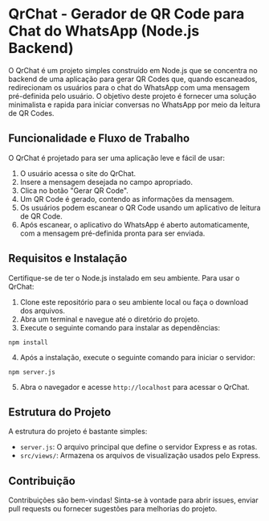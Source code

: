 # QrChat - Gerador de QR Code para Chat do WhatsApp (Node.js Backend)

O QrChat é um projeto simples construído em Node.js que se concentra no backend de uma aplicação para gerar QR Codes que, quando escaneados, redirecionam os usuários para o chat do WhatsApp com uma mensagem pré-definida pelo usuário. O objetivo deste projeto é fornecer uma solução minimalista e rapida para iniciar conversas no WhatsApp por meio da leitura de QR Codes.

## Funcionalidade e Fluxo de Trabalho

O QrChat é projetado para ser uma aplicação leve e fácil de usar:

1. O usuário acessa o site do QrChat.
2. Insere a mensagem desejada no campo apropriado.
3. Clica no botão "Gerar QR Code".
4. Um QR Code é gerado, contendo as informações da mensagem.
5. Os usuários podem escanear o QR Code usando um aplicativo de leitura de QR Code.
6. Após escanear, o aplicativo do WhatsApp é aberto automaticamente, com a mensagem pré-definida pronta para ser enviada.

## Requisitos e Instalação

Certifique-se de ter o Node.js instalado em seu ambiente. Para usar o QrChat:

1. Clone este repositório para o seu ambiente local ou faça o download dos arquivos.
2. Abra um terminal e navegue até o diretório do projeto.
3. Execute o seguinte comando para instalar as dependências:
```
npm install
```
4. Após a instalação, execute o seguinte comando para iniciar o servidor:  
```
npm server.js
```
5. Abra o navegador e acesse `http://localhost` para acessar o QrChat.

## Estrutura do Projeto

A estrutura do projeto é bastante simples:

- `server.js`: O arquivo principal que define o servidor Express e as rotas.
- `src/views/`: Armazena os arquivos de visualização usados pelo Express.


## Contribuição

Contribuições são bem-vindas! Sinta-se à vontade para abrir issues, enviar pull requests ou fornecer sugestões para melhorias do projeto.

